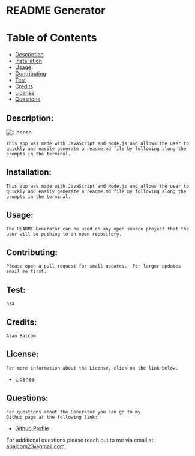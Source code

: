 
# README Generator

# Table of Contents

- [Description](#description)
- [Installation](#installation)
- [Usage](#usage)
- [Contributing](#contributing)
- [Test](#test)
- [Credits](#credits)
- [License](#license)
- [Questions](#questions)

## Description:
![License](https://img.shields.io/badge/License-ISC-blue.svg "License Badge")

    This app was made with JavaScript and Node.js and allows the user to quickly and easily generate a readme.md file by following along the prompts in the terminal.
## Installation:
    This app was made with JavaScript and Node.js and allows the user to quickly and easily generate a readme.md file by following along the prompts in the terminal.
## Usage:
    The README Generator can be used on any open source project that the user will be pushing to an open repository.
## Contributing:
    Please open a pull request for small updates.  For larger updates email me first.
## Test: 
    n/a
## Credits:
    Alan Balcom
## License:
    For more information about the License, click on the link below.

- [License](https://opensource.org/licenses/ISC)

##  Questions:
    For questions about the Generator you can go to my 
    Github page at the following link:

- [Github Profile](https://github.com/abalcs)

For additional questions please reach out to me via email at: abalcom23@gmail.com.
